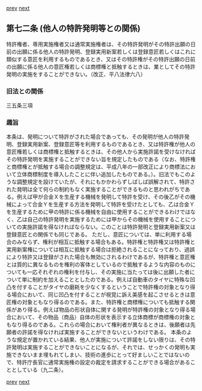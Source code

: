 [prev](/specific/markdowns/特許法/097_Mp-Ch_4-Se_1-At_71_2.md)
[next](/specific/markdowns/特許法/099_Mp-Ch_4-Se_1-At_73.md)
## 第七二条 (他人の特許発明等との関係)
特許権者、専用実施権者又は通常実施権者は、その特許発明がその特許出願の日前の出願に係る他人の特許発明、登録実用新案若しくは登録意匠若しくはこれに類似する意匠を利用するものであるとき、又はその特許権がその特許出願の日前の出願に係る他人の意匠権若しくは商標権と抵触するときは、業としてその特許発明の実施をすることができない。（改正、平八法律六八）

### 旧法との関係
三五条三項

### 趣旨
本条は、発明について特許がされた場合であっても、その発明が他人の特許発明、登録実用新案、登録意匠等を利用するものであるとき、又は特許権が他人の意匠権若しくは商標権と抵触するときは、その他人から実施許諾を受けなければその特許発明を実施することができない旨を規定したものである（なお、特許権と商標権とが抵触する場合の調整規定は、平成八年の一部改正により商標法において立体商標制度を導入したことに伴い追加したものである。）。旧法でもこのような調整規定を設けていたが、それにもかかわらずしばしば誤解されて、特許された発明は全て何らの制約もなく実施することができるものと思われがちである。例えば甲が合金Ｘを生産する機械を発明して特許を受け、その後乙がその機械によって合金Ｙを生産する方法を発明して特許を受けたとしても、乙は合金Ｙを生産するために甲の特許に係る機械を自由に使用することができるわけではなく、乙は自己の特許発明を実施するためには甲からその機械を使用することについての実施許諾を得なければならない。このことは特許発明と登録実用新案又は登録意匠との関係でも同じである。
ただし、意匠については、単に利用する場合のみならず、権利が相互に抵触する場合もある。特許権と特許権又は特許権と実用新案権については相互に抵触する場合は拒絶されることになっており、過誤により特許又は登録がされた場合も無効にされるわけであるが、特許権と意匠権とは質的に異なるものを権利の客体としているので抵触するような内容のものについても一応それぞれの権利を付与し、その実施に当たっては後に出願した者について単に制約を加えることとしたのである。例えば自動車のタイヤに特殊な凹凸を付することがタイヤの磨耗を少なくするということで特許権の対象となり得る場合において、同じ凹凸を付することが視覚に訴え美感を起こさせるときは意匠権の対象ともなり得るのである。また、特許権と商標権についても抵触する関係があり得る。例えば物品の形状自体に関する発明が特許権の対象となり得る場合において、その物品（商品）自体の形状を表示する立体商標が商標権の対象ともなり得るのである。これらの場合において権利者が異なるときは、後願者は先願者の許諾を得なければ実施することができないというわけである。
本条のような規定が置かれている結果、他人が実施について許諾をしない限りは、その特許発明は実施することができないことになるが、それでは、せっかくの発明も実施できないまま埋もれてしまい、技術の進歩にとって好ましいことではないので、特許庁長官に通常実施権の設定の裁定を請求することができる場合があることとしている（九二条）。

[prev](/specific/markdowns/特許法/097_Mp-Ch_4-Se_1-At_71_2.md)
[next](/specific/markdowns/特許法/099_Mp-Ch_4-Se_1-At_73.md)